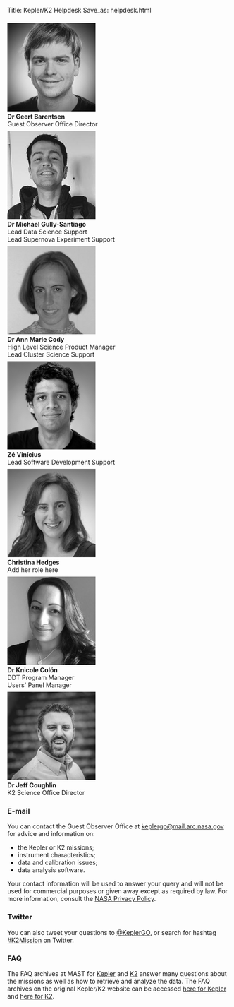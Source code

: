 Title: Kepler/K2 Helpdesk
Save_as: helpdesk.html

<div class="row">
    <div class="col-sm-4 text-center">
        <img src="images/faces/geert.jpg" class="img-circle" style="padding-top:0.5em;"><br>
        <b>Dr Geert Barentsen</b><br>
        Guest Observer Office Director
    </div>
    <div class="col-sm-4 text-center">
        <img src="images/faces/gully.jpg" class="img-circle" style="padding-top:0.5em;"><br>
        <b>Dr Michael Gully-Santiago</b><br>
        Lead Data Science Support<br>
        Lead Supernova Experiment Support
    </div>
    <div class="col-sm-4 text-center">
        <img src="images/faces/annmarie.jpg" class="img-circle" style="padding-top:0.5em;"><br>
        <b>Dr Ann Marie Cody</b><br>
        High Level Science Product Manager<br>
        Lead Cluster Science Support
    </div>
    <div class="col-sm-4 text-center">
        <img src="images/faces/ze.jpg" class="img-circle" style="padding-top:0.5em;"><br>
        <b>Zé Vinícius</b><br>
        Lead Software Development Support
    </div>
    <div class="col-sm-4 text-center">
        <img src="images/faces/christina.jpg" class="img-circle" style="padding-top:0.5em;"><br>
        <b>Christina Hedges</b><br>
        Add her role here
    </div>
    <div class="col-sm-4 text-center">
        <img src="images/faces/knicole.jpg" class="img-circle" style="padding-top:0.5em;"><br>
        <b>Dr Knicole Colón</b><br>
        DDT Program Manager<br/>
        Users' Panel Manager
    </div>
    <div class="col-sm-4 text-center">
        <img src="images/faces/jeff.jpg" class="img-circle" style="padding-top:0.5em;"><br>
        <b>Dr Jeff Coughlin</b><br>
        K2 Science Office Director
    </div>
</div>

### E-mail

You can contact the Guest Observer Office at [keplergo@mail.arc.nasa.gov](mailto:keplergo@mail.arc.nasa.gov) for advice and information on:

* the Kepler or K2 missions;
* instrument characteristics;
* data and calibration issues;
* data analysis software.

Your contact information will be used to answer your query and will not be used for commercial purposes or given away except as required by law. For more information, consult the [NASA Privacy Policy](http://www.nasa.gov/about/highlights/HP_Privacy.html).

### Twitter

You can also tweet your questions to <a href="https://twitter.com/KeplerGO">@KeplerGO</a>,
or search for hashtag <a href="https://twitter.com/search?q=k2mission">#K2Mission</a>
on Twitter.

### FAQ

The FAQ archives at MAST for
[Kepler](http://archive.stsci.edu/mast_faq.php?mission=KEPLER) and
[K2](http://archive.stsci.edu/mast_faq.php?mission=K2) answer many
questions about the missions as well as how to retrieve and analyze
the data.  The FAQ archives on the original Kepler/K2 website can be accessed
[here for Kepler](/FAQ.shtml) and
[here for K2](/K2/FAQ.shtml).
